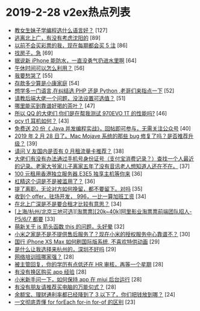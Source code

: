 # 2019-2-28 v2ex热点列表

+ [教女生妹子学编程选什么语言好？](https://www.v2ex.com/t/539560#reply127) [127]
+ [逃离北上广，有没有考虑沈阳的](https://www.v2ex.com/t/539549#reply89) [89]
+ [以前不会买彩票的我，现在每期都会买 5 注](https://www.v2ex.com/t/539576#reply86) [86]
+ [找房子，急](https://www.v2ex.com/t/539466#reply69) [69]
+ [据说新 iPhone 能防水，一直没勇气扔进水里啊](https://www.v2ex.com/t/539507#reply64) [64]
+ [午休时间可以怎么利用？](https://www.v2ex.com/t/539588#reply56) [56]
+ [我要愁哭了](https://www.v2ex.com/t/539621#reply55) [55]
+ [存款多少算是小康家庭](https://www.v2ex.com/t/539512#reply54) [54]
+ [想学多一门语言,在纠结选 PHP 还是 Python ,老哥们来指点一下](https://www.v2ex.com/t/539657#reply52) [52]
+ [请教后端大佬一个问题，没法设置可选值？](https://www.v2ex.com/t/539481#reply51) [51]
+ [哪里能买到靠谱好喝的茶叶？](https://www.v2ex.com/t/539611#reply47) [47]
+ [所以 QQ 的大佬们,你们是在帮我测试 970EVO 1T 的性能吗?](https://www.v2ex.com/t/539567#reply46) [46]
+ [qcy t1 耳机如何？](https://www.v2ex.com/t/539531#reply43) [43]
+ [免费送 20 份《 Java 并发编程实战》，回帖即可参与，无需关注公众号](https://www.v2ex.com/t/539730#reply40) [40]
+ [2019 年 2 月 28 日了。Mac Mojave 系统的那些 bug 修复了吗？是否推荐升级？](https://www.v2ex.com/t/539690#reply39) [39]
+ [请问 V 友国内是否有 0 月租流量卡推荐？](https://www.v2ex.com/t/539508#reply38) [38]
+ [大佬们有没有办法通过手机号身份证号（支付宝消费记录？）查找一个人最近的记录。老家大爷家儿子离家五年了没有音讯老人想知道人还在不在。](https://www.v2ex.com/t/539502#reply37) [37]
+ [100 元租用香港独立服务器,E3E5 独享主机等你来](https://www.v2ex.com/t/539701#reply36) [36]
+ [杠精这个词是不是被滥用了？](https://www.v2ex.com/t/539617#reply36) [36]
+ [提了离职，无论对方如何挽留，都不要留下。对吗](https://www.v2ex.com/t/539696#reply35) [35]
+ [收到个 offer，驻场开发， 996，一比一算加班工资](https://www.v2ex.com/t/539478#reply34) [34]
+ [在北上广深是不是要合租才比较有意思？](https://www.v2ex.com/t/539734#reply34) [34]
+ [[上海/杭州/北京三地可选][淘票票][20k~40k]阿里影业淘票票前端团队招人-P5/6/7 都要](https://www.v2ex.com/t/539499#reply33) [33]
+ [萌新关于 js 箭头函数 this 的问题，头好晕](https://www.v2ex.com/t/539691#reply32) [32]
+ [小米之家是不是不提供售后服务了？现在小米的授权服务中心靠谱不？](https://www.v2ex.com/t/539496#reply30) [30]
+ [国行 iPhone XS Max 如何刷国际版系统, 不喜欢特供动画](https://www.v2ex.com/t/539679#reply29) [29]
+ [是什么让我选择来杭州的，深圳不好吗](https://www.v2ex.com/t/539482#reply29) [29]
+ [网络培训班哪家强？](https://www.v2ex.com/t/539492#reply28) [28]
+ [被主管回复，你的学历有点低还在 HR 审核，再等一个星期](https://www.v2ex.com/t/539755#reply28) [28]
+ [有没有换区购买 app 经验](https://www.v2ex.com/t/539528#reply28) [28]
+ [小米新手问一下，如何保持 app 在 miui 后台运行](https://www.v2ex.com/t/539550#reply28) [28]
+ [有没有朋友请推荐买电脑的万能句式？](https://www.v2ex.com/t/539589#reply28) [28]
+ [余额宝、理财通利率都已经降到了 3 以下了，你们把钱放到哪？](https://www.v2ex.com/t/539628#reply24) [24]
+ [一文彻底弄懂 for forEach for-in for-of 的区别](https://www.v2ex.com/t/539645#reply23) [23]
